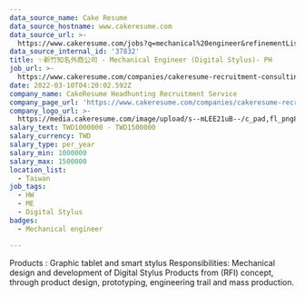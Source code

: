 ```yaml
---
data_source_name: Cake Resume
data_source_hostname: www.cakeresume.com
data_source_url: >-
  https://www.cakeresume.com/jobs?q=mechanical%20engineer&refinementList%5Blang_name%5D%5B0%5D=English&refinementList%5Bsalary_type%5D=per_year&range%5Bsalary_range%5D%5Bmin%5D=1000000&page=3
data_source_internal_id: '37832'
title: ✨新竹知名外商公司 - Mechanical Engineer (Digital Stylus)- PH
job_url: >-
  https://www.cakeresume.com/companies/cakeresume-recruitment-consulting/jobs/201402
date: 2022-03-10T04:20:02.592Z
company_name: CakeResume Headhunting Recruitment Service
company_page_url: 'https://www.cakeresume.com/companies/cakeresume-recruitment-consulting'
company_logo_url: >-
  https://media.cakeresume.com/image/upload/s--mLEE21uB--/c_pad,fl_png8,h_200,w_200/v1620881212/vdbipassrdfr8omwzeq6.png
salary_text: TWD1000000 - TWD1500000
salary_currency: TWD
salary_type: per_year
salary_min: 1000000
salary_max: 1500000
location_list:
  - Taiwan
job_tags:
  - HW
  - ME
  - Digital Stylus
badges:
  - Mechanical engineer

---
```


Products : Graphic tablet and smart stylus Responsibilities: Mechanical design and development of Digital Stylus Products from (RFI) concept, through product design, prototyping, engineering trail and mass production.
